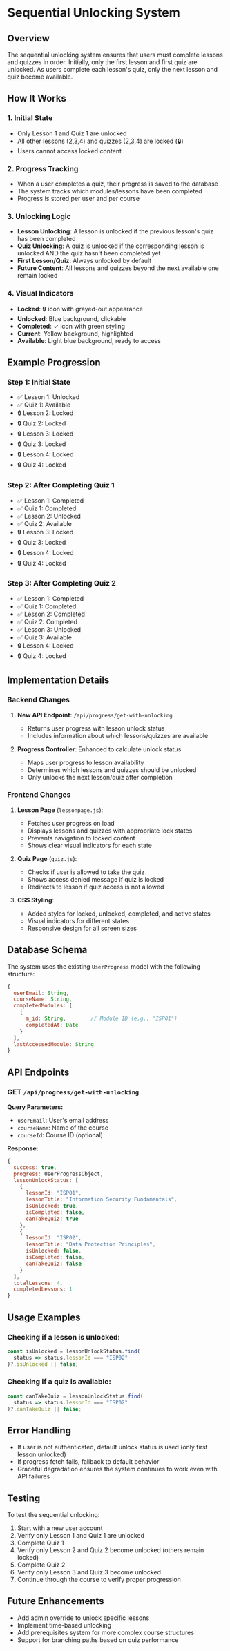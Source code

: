 # Sequential Unlocking System

## Overview

The sequential unlocking system ensures that users must complete lessons and quizzes in order. Initially, only the first lesson and first quiz are unlocked. As users complete each lesson's quiz, only the next lesson and quiz become available.

## How It Works

### 1. Initial State
- Only Lesson 1 and Quiz 1 are unlocked
- All other lessons (2,3,4) and quizzes (2,3,4) are locked (🔒)
- Users cannot access locked content

### 2. Progress Tracking
- When a user completes a quiz, their progress is saved to the database
- The system tracks which modules/lessons have been completed
- Progress is stored per user and per course

### 3. Unlocking Logic
- **Lesson Unlocking**: A lesson is unlocked if the previous lesson's quiz has been completed
- **Quiz Unlocking**: A quiz is unlocked if the corresponding lesson is unlocked AND the quiz hasn't been completed yet
- **First Lesson/Quiz**: Always unlocked by default
- **Future Content**: All lessons and quizzes beyond the next available one remain locked

### 4. Visual Indicators
- **Locked**: 🔒 icon with grayed-out appearance
- **Unlocked**: Blue background, clickable
- **Completed**: ✓ icon with green styling
- **Current**: Yellow background, highlighted
- **Available**: Light blue background, ready to access

## Example Progression

### Step 1: Initial State
- ✅ Lesson 1: Unlocked
- ✅ Quiz 1: Available
- 🔒 Lesson 2: Locked
- 🔒 Quiz 2: Locked
- 🔒 Lesson 3: Locked
- 🔒 Quiz 3: Locked
- 🔒 Lesson 4: Locked
- 🔒 Quiz 4: Locked

### Step 2: After Completing Quiz 1
- ✅ Lesson 1: Completed
- ✅ Quiz 1: Completed
- ✅ Lesson 2: Unlocked
- ✅ Quiz 2: Available
- 🔒 Lesson 3: Locked
- 🔒 Quiz 3: Locked
- 🔒 Lesson 4: Locked
- 🔒 Quiz 4: Locked

### Step 3: After Completing Quiz 2
- ✅ Lesson 1: Completed
- ✅ Quiz 1: Completed
- ✅ Lesson 2: Completed
- ✅ Quiz 2: Completed
- ✅ Lesson 3: Unlocked
- ✅ Quiz 3: Available
- 🔒 Lesson 4: Locked
- 🔒 Quiz 4: Locked

## Implementation Details

### Backend Changes

1. **New API Endpoint**: `/api/progress/get-with-unlocking`
   - Returns user progress with lesson unlock status
   - Includes information about which lessons/quizzes are available

2. **Progress Controller**: Enhanced to calculate unlock status
   - Maps user progress to lesson availability
   - Determines which lessons and quizzes should be unlocked
   - Only unlocks the next lesson/quiz after completion

### Frontend Changes

1. **Lesson Page** (`lessonpage.js`):
   - Fetches user progress on load
   - Displays lessons and quizzes with appropriate lock states
   - Prevents navigation to locked content
   - Shows clear visual indicators for each state

2. **Quiz Page** (`quiz.js`):
   - Checks if user is allowed to take the quiz
   - Shows access denied message if quiz is locked
   - Redirects to lesson if quiz access is not allowed

3. **CSS Styling**:
   - Added styles for locked, unlocked, completed, and active states
   - Visual indicators for different states
   - Responsive design for all screen sizes

## Database Schema

The system uses the existing `UserProgress` model with the following structure:

```javascript
{
  userEmail: String,
  courseName: String,
  completedModules: [
    {
      m_id: String,        // Module ID (e.g., "ISP01")
      completedAt: Date
    }
  ],
  lastAccessedModule: String
}
```

## API Endpoints

### GET `/api/progress/get-with-unlocking`
**Query Parameters:**
- `userEmail`: User's email address
- `courseName`: Name of the course
- `courseId`: Course ID (optional)

**Response:**
```javascript
{
  success: true,
  progress: UserProgressObject,
  lessonUnlockStatus: [
    {
      lessonId: "ISP01",
      lessonTitle: "Information Security Fundamentals",
      isUnlocked: true,
      isCompleted: false,
      canTakeQuiz: true
    },
    {
      lessonId: "ISP02",
      lessonTitle: "Data Protection Principles",
      isUnlocked: false,
      isCompleted: false,
      canTakeQuiz: false
    }
  ],
  totalLessons: 4,
  completedLessons: 1
}
```

## Usage Examples

### Checking if a lesson is unlocked:
```javascript
const isUnlocked = lessonUnlockStatus.find(
  status => status.lessonId === "ISP02"
)?.isUnlocked || false;
```

### Checking if a quiz is available:
```javascript
const canTakeQuiz = lessonUnlockStatus.find(
  status => status.lessonId === "ISP02"
)?.canTakeQuiz || false;
```

## Error Handling

- If user is not authenticated, default unlock status is used (only first lesson unlocked)
- If progress fetch fails, fallback to default behavior
- Graceful degradation ensures the system continues to work even with API failures

## Testing

To test the sequential unlocking:

1. Start with a new user account
2. Verify only Lesson 1 and Quiz 1 are unlocked
3. Complete Quiz 1
4. Verify only Lesson 2 and Quiz 2 become unlocked (others remain locked)
5. Complete Quiz 2
6. Verify only Lesson 3 and Quiz 3 become unlocked
7. Continue through the course to verify proper progression

## Future Enhancements

- Add admin override to unlock specific lessons
- Implement time-based unlocking
- Add prerequisites system for more complex course structures
- Support for branching paths based on quiz performance 